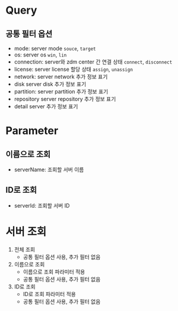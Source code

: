 # Query
## 공통 필터 옵션
- mode: server mode 
  `souce`, `target`
- os: server os 
  `win`, `lin`
- connection: server와 zdm center 간 연결 상태
  `connect`, `disconnect`
- license: server license 할당 상태
  `assign`, `unassign`
- network: server network 추가 정보 표기
- disk server disk 추가 정보 표기
- partition: server partition 추가 정보 표기
- repository server repository 추가 정보 표기
- detail server 추가 정보 표기

# Parameter
## 이름으로 조회
- serverName: 조회할 서버 이름

## ID로 조회
- serverId: 조회할 서버 ID

# 서버 조회
1.  전체 조회
    - 공통 필터 옵션 사용, 추가 필터 없음
2.  이름으로 조회
    - 이름으로 조회 파라미터 적용
    - 공통 필터 옵션 사용, 추가 필터 없음
3.  ID로 조회
    - ID로 조회 파라미터 적용
    - 공통 필터 옵션 사용, 추가 필터 없음